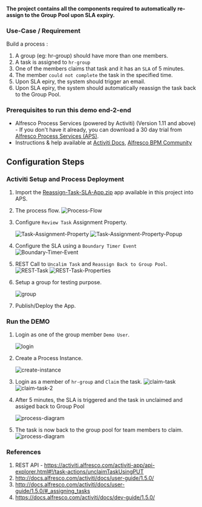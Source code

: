 #### The project contains all the components required to automatically re-assign to the Group Pool upon SLA expiry.

### Use-Case / Requirement
Build a process :
1. A group (eg: hr-group) should have more than one members.
2. A task is assigned to `hr-group`
3. One of the members claims that task and it has an `SLA` of 5 minutes.
4. The member `could not complete` the task in the specified time.
5. Upon SLA epiry, the system should trigger an email.
6. Upon SLA epiry, the system should automatically reassign the task back to the Group Pool.


### Prerequisites to run this demo end-2-end

* Alfresco Process Services (powered by Activiti) (Version 1.11 and above) - If you don't have it already, you can download a 30 day trial from [Alfresco Process Services (APS)](https://www.alfresco.com/products/business-process-management/alfresco-activiti).
* Instructions & help available at [Activiti Docs](http://docs.alfresco.com/activiti/docs/), [Alfresco BPM Community](https://community.alfresco.com/community/bpm)


## Configuration Steps

### Activiti Setup and Process Deployment
1. Import the [Reassign-Task-SLA-App.zip](Reassign-Task-SLA-App.zip) app available in this project into APS.
2. The process flow.  ![Process-Flow](images/1.png)

3. Configure `Review Task` Assignment Property.

   ![Task-Assignment-Property](images/2.png)
   ![Task-Assignment-Property-Popup](images/3.png)

4. Configure the SLA using a `Boundary Timer Event`
   ![Boundary-Timer-Event](images/9.png)

5. REST Call to `Uncalim Task` and `Reassign Back to Group Pool`.
   ![REST-Task](images/10.png)
   ![REST-Task-Properties](images/10a.png)

6. Setup a group for testing purpose.

   ![group](images/4.png)

7. Publish/Deploy the App.

### Run the DEMO

1. Login as one of the group member `Demo User`.

   ![login](images/5.png)

2. Create a Process Instance.

   ![create-instance](images/6.png)

3. Login as a member of `hr-group` and `Claim` the task.
   ![claim-task](images/6a.png)
   ![claim-task-2](images/6b.png)


4. After 5 minutes, the SLA is triggered and the task in unclaimed and assiged back to Group Pool

   ![process-diagram](images/11.png)

5. The task is now back to the group pool for team members to claim.   ![process-diagram](images/11a.png)



### References

1. REST API - https://activiti.alfresco.com/activiti-app/api-explorer.html#!/task-actions/unclaimTaskUsingPUT
2. http://docs.alfresco.com/activiti/docs/user-guide/1.5.0/
3. http://docs.alfresco.com/activiti/docs/user-guide/1.5.0/#_assigning_tasks
4. https://docs.alfresco.com/activiti/docs/dev-guide/1.5.0/